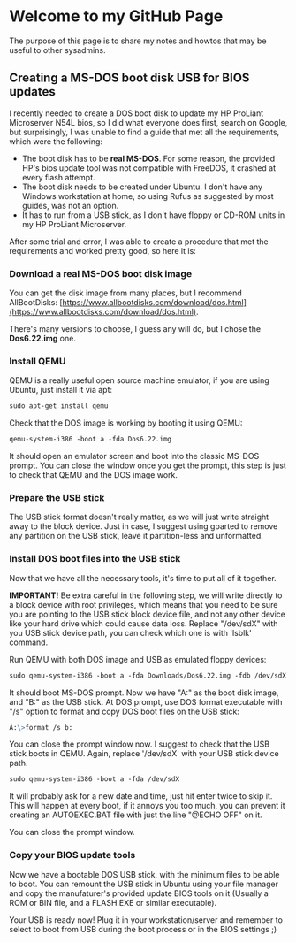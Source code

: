# Welcome to my GitHub Page

The purpose of this page is to share my notes and howtos that may be useful to other sysadmins.


## Creating a MS-DOS boot disk USB for BIOS updates

I recently needed to create a DOS boot disk to update my HP ProLiant Microserver N54L bios, so I did what everyone does first, search on Google, but surprisingly, I was unable to find a guide that met all the requirements, which were the following:

- The boot disk has to be **real MS-DOS**. For some reason, the provided HP's bios update tool was not compatible with FreeDOS, it crashed at every flash attempt.
- The boot disk needs to be created under Ubuntu. I don't have any Windows workstation at home, so using Rufus as suggested by most guides, was not an option.
- It has to run from a USB stick, as I don't have floppy or CD-ROM units in my HP ProLiant Microserver.

After some trial and error, I was able to create a procedure that met the requirements and worked pretty good, so here it is:

### Download a real MS-DOS boot disk image

You can get the disk image from many places, but I recommend AllBootDisks: 
[https://www.allbootdisks.com/download/dos.html](https://www.allbootdisks.com/download/dos.html). 

There's many versions to choose, I guess any will do, but I chose the **Dos6.22.img** one.

### Install QEMU

QEMU is a really useful open source machine emulator, if you are using Ubuntu, just install it via apt:
```markdown
sudo apt-get install qemu
```

Check that the DOS image is working by booting it using QEMU:

```markdown
qemu-system-i386 -boot a -fda Dos6.22.img
```

It should open an emulator screen and boot into the classic MS-DOS prompt. You can close the window once you get the prompt, this step is just to check that QEMU and the DOS image work.

### Prepare the USB stick

The USB stick format doesn't really matter, as we will just write straight away to the block device. Just in case, I suggest using gparted to remove any partition on the USB stick, leave it partition-less and unformatted.


### Install DOS boot files into the USB stick

Now that we have all the necessary tools, it's time to put all of it together.

**IMPORTANT!** Be extra careful in the following step, we will write directly to a block device with root privileges, which means that you need to be sure you are pointing to the USB stick block device file, and not any other device like your hard drive which could cause data loss. Replace "/dev/sdX" with you USB stick device path, you can check which one is with 'lsblk' command.

Run QEMU with both DOS image and USB as emulated floppy devices:


```markdown
sudo qemu-system-i386 -boot a -fda Downloads/Dos6.22.img -fdb /dev/sdX
```

It should boot MS-DOS prompt. Now we have "A:" as the boot disk image, and "B:" as the USB stick.
At DOS prompt, use DOS format executable with "/s" option to format and copy DOS boot files on the USB stick:

```markdown
A:\>format /s b:
```

You can close the prompt window now. I suggest to check that the USB stick boots in QEMU. Again, replace '/dev/sdX' with your USB stick device path.

```markdown
sudo qemu-system-i386 -boot a -fda /dev/sdX
```

It will probably ask for a new date and time, just hit enter twice to skip it. This will happen at every boot, if it annoys you too much, you can prevent it creating an AUTOEXEC.BAT file with just the line "@ECHO OFF" on it.

You can close the prompt window.


### Copy your BIOS update tools

Now we have a bootable DOS USB stick, with the minimum files to be able to boot. You can remount the USB stick in Ubuntu using your file manager and copy the manufaturer's provided update BIOS tools on it (Usually a ROM or BIN file, and a FLASH.EXE or similar executable).

Your USB is ready now! Plug it in your workstation/server and remember to select to boot from USB during the boot process or in the BIOS settings ;)
